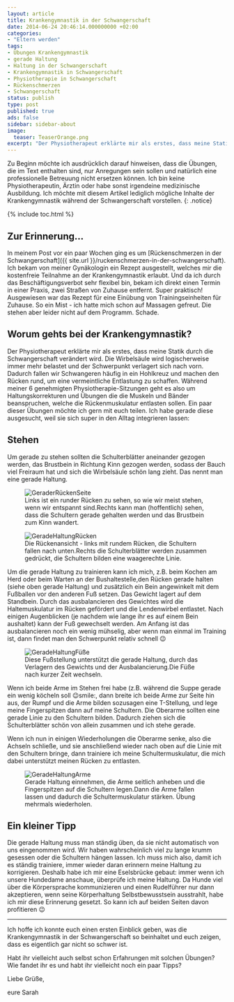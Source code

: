 ```yaml
---
layout: article
title: Krankengymnastik in der Schwangerschaft
date: 2014-06-24 20:46:14.000000000 +02:00
categories:
- "Eltern werden"
tags:
- Übungen Krankengymnastik
- gerade Haltung
- Haltung in der Schwangerschaft
- Krankengymnastik in Schwangerschaft
- Physiotherapie in Schwangerschaft
- Rückenschmerzen
- Schwangerschaft
status: publish
type: post
published: true
ads: false
sidebar: sidebar-about
image:
  teaser: TeaserOrange.png
excerpt: "Der Physiotherapeut erklärte mir als erstes, dass meine Statik durch die Schwangerschaft verändert wird. Die Wirbelsäule wird logischerweise immer mehr belastet und der Schwerpunkt verlagert sich nach vorn. Dadurch fallen wir Schwangeren häufig in ein Hohlkreuz und machen den Rücken rund, um eine vermeintliche Entlastung zu schaffen."
---
```

Zu Beginn möchte ich ausdrücklich darauf hinweisen, dass die Übungen, die im Text enthalten sind, nur Anregungen sein sollen und natürlich eine professionelle Betreuung nicht ersetzen können. Ich bin keine Physiotherapeutin, Ärztin oder habe sonst irgendeine medizinische Ausbildung. Ich möchte mit diesem Artikel lediglich mögliche Inhalte der Krankengymnastik während der Schwangerschaft vorstellen.
{: .notice}

{% include toc.html %}

## Zur Erinnerung...

In meinem Post vor ein paar Wochen ging es um [Rückenschmerzen in der Schwangerschaft]({{ site.url }}/ruckenschmerzen-in-der-schwangerschaft). Ich bekam von meiner Gynäkologin ein Rezept ausgestellt, welches mir die kostenfreie Teilnahme an der Krankengymnastik erlaubt. Und da ich durch das Beschäftigungsverbot sehr flexibel bin, bekam ich direkt einen Termin in einer Praxis, zwei Straßen von Zuhause entfernt. Super praktisch!
Ausgewiesen war das Rezept für eine Einübung von Trainingseinheiten für Zuhause. So ein Mist - ich hatte mich schon auf Massagen gefreut. Die stehen aber leider nicht auf dem Programm. Schade.

## Worum gehts bei der Krankengymnastik?

Der Physiotherapeut erklärte mir als erstes, dass meine Statik durch die Schwangerschaft verändert wird. Die Wirbelsäule wird logischerweise immer mehr belastet und der Schwerpunkt verlagert sich nach vorn. Dadurch fallen wir Schwangeren häufig in ein Hohlkreuz und machen den Rücken rund, um eine vermeintliche Entlastung zu schaffen. Während meiner 6 genehmigten Physiotherapie-Sitzungen geht es also um Haltungskorrekturen und Übungen die die Muskeln und Bänder beanspruchen, welche die Rückenmuskulatur entlasten sollen. Ein paar dieser Übungen möchte ich gern mit euch teilen. Ich habe gerade diese ausgesucht, weil sie sich super in den Alltag integrieren lassen:

## Stehen

Um gerade zu stehen sollten die Schulterblätter aneinander gezogen werden, das Brustbein in Richtung Kinn gezogen werden, sodass der Bauch viel Freiraum hat und sich die Wirbelsäule schön lang zieht. Das nennt man eine gerade Haltung.


<figure>
	<img src="{{ site.url }}/images/geraderrc3bcckenseite.jpg" alt="GeraderRückenSeite" />
  <figcaption>Links ist ein runder Rücken zu sehen, so wie wir meist stehen, wenn wir entspannt sind.Rechts kann man (hoffentlich) sehen, dass die Schultern gerade gehalten werden und das Brustbein zum Kinn wandert.</figcaption>
</figure>

<figure>
	<img src="{{ site.url }}/images/geradehaltungrc3bccken.jpg" alt="GeradeHaltungRücken" />
  <figcaption>Die Rückenansicht - links mit rundem Rücken, die Schultern fallen nach unten.Rechts die Schulterblätter werden zusammen gedrückt, die Schultern bilden eine waagerechte Linie.</figcaption>
</figure>

Um die gerade Haltung zu trainieren kann ich mich, z.B. beim Kochen am Herd oder beim Warten an der Bushaltestelle,den Rücken gerade halten (siehe oben gerade Haltung) und zusätzlich ein Bein angewinkelt mit dem Fußballen vor den anderen Fuß setzen. Das Gewicht lagert auf dem Standbein. Durch das ausbalancieren des Gewichtes wird die Haltemuskulatur im Rücken gefördert und die Lendenwirbel entlastet. Nach einigen Augenblicken (je nachdem wie lange ihr es auf einem Bein aushaltet) kann der Fuß gewechselt werden.
Am Anfang ist das ausbalancieren noch ein wenig mühselig, aber wenn man einmal im Training ist, dann findet man den Schwerpunkt relativ schnell :wink:

<figure>
	<img src="{{ site.url }}/images/geradehaltungfc3bcc39fe.jpg" alt="GeradeHaltungFüße" />
  <figcaption>Diese Fußstellung unterstützt die gerade Haltung, durch das Verlagern des Gewichts und der Ausbalancierung.Die Füße nach kurzer Zeit wechseln.</figcaption>
</figure>

Wenn ich beide Arme im Stehen frei habe (z.B. während die Suppe gerade ein wenig köcheln soll :wink:smile:, dann breite ich beide Arme zur Seite hin aus, der Rumpf und die Arme bilden sozusagen eine T-Stellung, und lege meine Fingerspitzen dann auf meine Schultern. Die Oberarme sollten eine gerade Linie zu den Schultern bilden. Dadurch ziehen sich die Schulterblätter schön von allein zusammen und ich stehe gerade.

Wenn ich nun in einigen Wiederholungen die Oberarme senke, also die Achseln schließe, und sie anschließend wieder nach oben auf die Linie mit den Schultern bringe, dann trainiere ich meine Schultermuskulatur, die mich dabei unterstützt meinen Rücken zu entlasten.

<figure>
	<img src="{{ site.url }}/images/geradehaltungarme.jpg" alt="GeradeHaltungArme" />
  <figcaption>Gerade Haltung einnehmen, die Arme seitlich anheben und die Fingerspitzen auf die Schultern legen.Dann die Arme fallen lassen und dadurch die Schultermuskulatur stärken. Übung mehrmals wiederholen.</figcaption>
</figure>

## Ein kleiner Tipp

Die gerade Haltung muss man ständig üben, da sie nicht automatisch von uns eingenommen wird. Wir haben wahrscheinlich viel zu lange krumm gesessen oder die Schultern hängen lassen.
Ich muss mich also, damit ich es ständig trainiere, immer wieder daran erinnern meine Haltung zu korrigieren. Deshalb habe ich mir eine Eselsbrücke gebaut: immer wenn ich unsere Hundedame anschaue, überprüfe ich meine Haltung. Da Hunde viel über die Körpersprache kommunizieren und einen Rudelführer nur dann akzeptieren, wenn seine Körperhaltung Selbstbewusstsein ausstrahlt, habe ich mir diese Erinnerung gesetzt. So kann ich auf beiden Seiten davon profitieren :wink:

***

Ich hoffe ich konnte euch einen ersten Einblick geben, was die Krankengymnastik in der Schwangerschaft so beinhaltet und euch zeigen, dass es eigentlich gar nicht so schwer ist.

Habt ihr vielleicht auch selbst schon Erfahrungen mit solchen Übungen? Wie fandet ihr es und habt ihr vielleicht noch ein paar Tipps?

Liebe Grüße,

eure Sarah